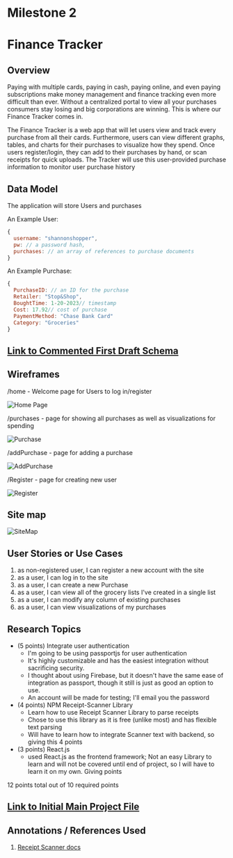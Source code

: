# Milestone 2


# Finance Tracker

## Overview

Paying with multiple cards, paying in cash, paying online, and even paying subscriptions make money management and finance tracking even more difficult than ever. Without a centralized portal to view all your purchases consumers stay losing and big corporations are winning. This is where our Finance Tracker comes in.

The Finance Tracker is a web app that will let users view and track every purchase from all their cards. Furthermore, users can view different graphs, tables, and charts for their purchases to visualize how they spend. Once users register/login, they can add to their purchases by hand, or scan receipts for quick uploads. The Tracker will use this user-provided purchase information to monitor user purchase history 


## Data Model

The application will store Users and purchases

An Example User:

```javascript
{
  username: "shannonshopper",
  pw: // a password hash,
  purchases: // an array of references to purchase documents
}
```

An Example Purchase:

```javascript
{
  PurchaseID: // an ID for the purchase
  Retailer: "Stop&Shop",
  BoughtTime: 1-20-2023// timestamp
  Cost: 17.92// cost of purchase
  PaymentMethod: "Chase Bank Card"
  Category: "Groceries"
}
```


## [Link to Commented First Draft Schema](db.mjs) 

## Wireframes

/home - Welcome page for Users to log in/register

![Home Page](documentation/Home.jpg)

/purchases - page for showing all purchases as well as visualizations for spending

![Purchase](documentation/Purchase.jpg)

/addPurchase - page for adding a purchase

![AddPurchase](documentation/AddPurchase.jpg)

/Register - page for creating new user

![Register](documentation/Register.jpg)

## Site map

![SiteMap](documentation/SiteMap.jpg)

## User Stories or Use Cases

1. as non-registered user, I can register a new account with the site
2. as a user, I can log in to the site
3. as a user, I can create a new Purchase
4. as a user, I can view all of the grocery lists I've created in a single list
5. as a user, I can modify any column of existing purchases 
6. as a user, I can view visualizations of my purchases

## Research Topics

* (5 points) Integrate user authentication
    * I'm going to be using passportjs for user authentication
    * It's highly customizable and has the easiest integration without sacrificing security.
    * I thought about using Firebase, but it doesn't have the same ease of integration as passport, though it still is just as good an option to use.
    * An account will be made for testing; I'll email you the password
* (4 points) NPM Receipt-Scanner Library
    * Learn how to use Receipt Scanner Library to parse receipts
    * Chose to use this library as it is free (unlike most) and has flexible text parsing
    * Will have to learn how to integrate Scanner text with backend, so giving this 4 points
* (3 points) React.js
    * used React.js as the frontend framework; Not an easy Library to learn and will not be covered until end of project, so I will have to learn it on my own. Giving points

12 points total out of 10 required points


## [Link to Initial Main Project File](app.mjs) 


## Annotations / References Used

1. [Receipt Scanner docs](https://www.npmjs.com/package/receipt-scanner?activeTab=readme)
